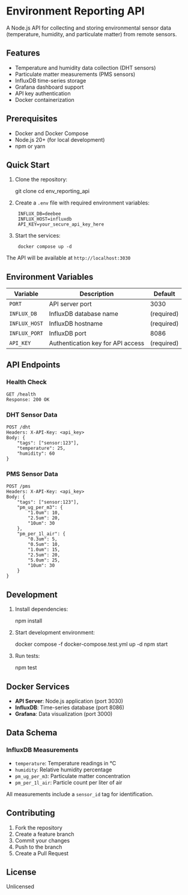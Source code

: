 # Environment Reporting API

A Node.js API for collecting and storing environmental sensor data (temperature, humidity, and particulate matter) from remote sensors.

## Features

- Temperature and humidity data collection (DHT sensors)
- Particulate matter measurements (PMS sensors)
- InfluxDB time-series storage
- Grafana dashboard support
- API key authentication
- Docker containerization

## Prerequisites

- Docker and Docker Compose
- Node.js 20+ (for local development)
- npm or yarn

## Quick Start

1. Clone the repository:

    git clone <repository-url>
    cd env_reporting_api

2. Create a `.env` file with required environment variables:

        INFLUX_DB=deebee
        INFLUX_HOST=influxdb
        API_KEY=your_secure_api_key_here

3. Start the services:

        docker compose up -d


The API will be available at `http://localhost:3030`

## Environment Variables

| Variable | Description | Default |
|----------|-------------|---------|
| `PORT` | API server port | 3030 |
| `INFLUX_DB` | InfluxDB database name | (required) |
| `INFLUX_HOST` | InfluxDB hostname | (required) |
| `INFLUX_PORT` | InfluxDB port | 8086 |
| `API_KEY` | Authentication key for API access | (required) |

## API Endpoints

### Health Check

    GET /health
    Response: 200 OK

### DHT Sensor Data

    POST /dht
    Headers: X-API-Key: <api_key>
    Body: {
        "tags": ["sensor:123"],
        "temperature": 25,
        "humidity": 60
    }

### PMS Sensor Data

    POST /pms
    Headers: X-API-Key: <api_key>
    Body: {
        "tags": ["sensor:123"],
        "pm_ug_per_m3": {
            "1.0um": 10,
            "2.5um": 20,
            "10um": 30
        },
        "pm_per_1l_air": {
            "0.3um": 5,
            "0.5um": 10,
            "1.0um": 15,
            "2.5um": 20,
            "5.0um": 25,
            "10um": 30
        }
    }

## Development

1. Install dependencies:

    npm install

2. Start development environment:

    docker compose -f docker-compose.test.yml up -d
    npm start

3. Run tests:

    npm test

## Docker Services

- **API Server**: Node.js application (port 3030)
- **InfluxDB**: Time-series database (port 8086)
- **Grafana**: Data visualization (port 3000)

## Data Schema

### InfluxDB Measurements

- `temperature`: Temperature readings in °C
- `humidity`: Relative humidity percentage
- `pm_ug_per_m3`: Particulate matter concentration
- `pm_per_1l_air`: Particle count per liter of air

All measurements include a `sensor_id` tag for identification.

## Contributing

1. Fork the repository
2. Create a feature branch
3. Commit your changes
4. Push to the branch
5. Create a Pull Request

## License

Unlicensed

